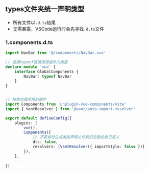 ## types文件夹统一声明类型

- 所有文件以`.d.ts`结尾
- 无需暴露，VSCode运行时会先寻找`.d.ts`文件
### 1.components.d.ts
```ts
import NavBar from '@/components/NavBar.vue'

// 使用typeof直接借用组件的类型
declare module 'vue' {
	interface GlobalComponents {
		NavBar: typeof NavBar
	}
}
```

```ts file:src/components/NavBar.vue

```

```ts file:vite.config.ts
// 按需加载所用的插件
import Components from 'unplugin-vue-components/vite'
import { VantResolver } from '@vant/auto-import-resolver'

export default defineConfig({
	plugins: [
		vue(),
		Components({
			// 不要自动生成类型声明文件我们后面会自己定义
			dts: false,
			resolvers: [VantResolver({ importStyle: false })]
		}),
	],
	...
})
```

